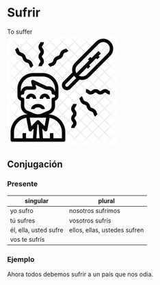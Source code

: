 # Sufrir

To suffer  
![To suffer](img/sufrir.webp)

## Conjugación

### Presente

| singular              | plural                       |
|-----------------------|------------------------------|
| yo sufro              | nosotros sufrimos            |
| tú sufres             | vosotros sufrís              |
| él, ella, usted sufre | ellos, ellas, ustedes sufren |
| vos te sufrís         |                              |

### Ejemplo

Ahora todos debemos sufrir a un país que nos odia.